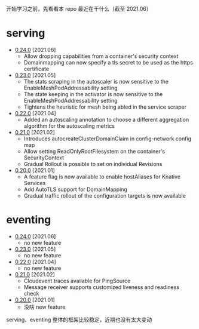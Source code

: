 开始学习之前，先看看本 repo 最近在干什么（截至 2021.06）

# serving

* [0.24.0](https://github.com/knative/serving/releases/tag/v0.24.0) [2021.06]
	* Allow dropping capabilities from a container's security context
	* Domainmapping can now specify a tls secret to be used as the https certificate
* [0.23.0](https://github.com/knative/serving/releases/tag/v0.23.0) [2021.05]
	* The stats scraping in the autoscaler is now sensitive to the EnableMeshPodAddressability setting
	* The state keeping in the activator is now sensitive to the EnableMeshPodAddressability setting
	* Tightens the heuristic for mesh being abled in the service scraper
* [0.22.0](https://github.com/knative/serving/releases/tag/v0.22.0) [2021.04]
	* Added an autoscaling annotation to choose a different aggregation algorithm for the autoscaling metrics
* [0.21.0](https://github.com/knative/serving/releases/tag/v0.21.0) [2021.02]
	* Introduces autocreateClusterDomainClaim in config-network config map
	* Allow setting ReadOnlyRootFilesystem on the container's SecurityContext
	* Gradual Rollout is possible to set on individual Revisions
* [0.20.0](https://github.com/knative/serving/releases/tag/v0.20.0) [2021.01]
	* A feature flag is now available to enable hostAliases for Knative Services
	* Add AutoTLS support for DomainMapping
	* Gradual traffic rollout of the configuration targets is now available

# eventing

* [0.24.0](https://github.com/knative/eventing/releases/tag/v0.24.0) [2021.06]
	* no new feature
* [0.23.0](https://github.com/knative/eventing/releases/tag/v0.23.0) [2021.05]
	* no new feature
* [0.22.0](https://github.com/knative/eventing/releases/tag/v0.22.0) [2021.04]
	* no new feature
* [0.21.0](https://github.com/knative/eventing/releases/tag/v0.21.0) [2021.02]
	* Cloudevent traces available for PingSource
	* Message receiver supports customized liveness and readiness check
* [0.20.0](https://github.com/knative/eventing/releases/tag/v0.20.0) [2021.01]
	* 没啥 new feature

serving、eventing 整体的框架比较稳定，近期也没有太大变动
